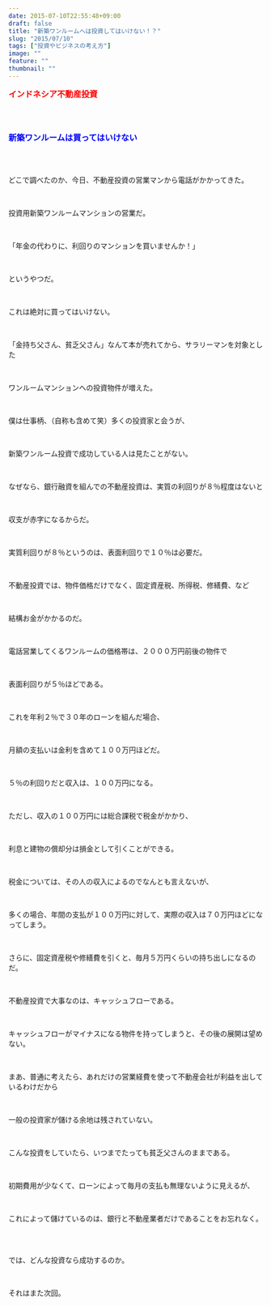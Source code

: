 ```yaml
---
date: 2015-07-10T22:55:48+09:00
draft: false
title: "新築ワンルームへは投資してはいけない！？"
slug: "2015/07/10"
tags: ["投資やビジネスの考え方"]
image: ""
feature: ""
thumbnail: ""
---
```

<p><font color="#ff0000" size="3"><strong>インドネシア不動産投資</strong></font></p><br/><br/><p><font color="#0000ff" size="3"><strong>新築ワンルームは買ってはいけない</strong></font></p><br/><br/><p>どこで調べたのか、今日、不動産投資の営業マンから電話がかかってきた。</p><br/><p>投資用新築ワンルームマンションの営業だ。</p><br/><p>「年金の代わりに、利回りのマンションを買いませんか！」</p><br/><p>というやつだ。</p><br/><p>これは絶対に買ってはいけない。</p><br/><p>「金持ち父さん、貧乏父さん」なんて本が売れてから、サラリーマンを対象とした</p><br/><p>ワンルームマンションへの投資物件が増えた。</p><br/><p>僕は仕事柄、（自称も含めて笑）多くの投資家と会うが、</p><br/><p>新築ワンルーム投資で成功している人は見たことがない。</p><br/><p>なぜなら、銀行融資を組んでの不動産投資は、実質の利回りが８％程度はないと</p><br/><p>収支が赤字になるからだ。</p><br/><p>実質利回りが８％というのは、表面利回りで１０％は必要だ。</p><br/><p>不動産投資では、物件価格だけでなく、固定資産税、所得税、修繕費、など</p><br/><p>結構お金がかかるのだ。</p><br/><p>電話営業してくるワンルームの価格帯は、２０００万円前後の物件で</p><br/><p>表面利回りが５％ほどである。</p><br/><p>これを年利２％で３０年のローンを組んだ場合、</p><br/><p>月額の支払いは金利を含めて１００万円ほどだ。</p><br/><p>５％の利回りだと収入は、１００万円になる。</p><br/><p>ただし、収入の１００万円には総合課税で税金がかかり、</p><br/><p>利息と建物の償却分は損金として引くことができる。</p><br/><p>税金については、その人の収入によるのでなんとも言えないが、</p><br/><p>多くの場合、年間の支払が１００万円に対して、実際の収入は７０万円ほどになってしまう。</p><br/><p>さらに、固定資産税や修繕費を引くと、毎月５万円くらいの持ち出しになるのだ。</p><br/><p>不動産投資で大事なのは、キャッシュフローである。</p><br/><p>キャッシュフローがマイナスになる物件を持ってしまうと、その後の展開は望めない。</p><br/><p>まあ、普通に考えたら、あれだけの営業経費を使って不動産会社が利益を出しているわけだから</p><br/><p>一般の投資家が儲ける余地は残されていない。</p><br/><p>こんな投資をしていたら、いつまでたっても貧乏父さんのままである。</p><br/><p>初期費用が少なくて、ローンによって毎月の支払も無理ないように見えるが、</p><br/><p>これによって儲けているのは、銀行と不動産業者だけであることをお忘れなく。</p><br/><br/><p>では、どんな投資なら成功するのか。</p><br/><p>それはまた次回。</p><br/><br/><br/><br/><br/><br/><br/><br/><br/><br/><br/><br/>

